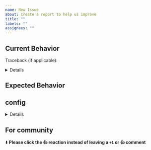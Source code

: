 ```yaml
---
name: New Issue
about: Create a report to help us improve
title: ""
labels: ""
assignees: ""
---
```


## Current Behavior

<!---
For general deepsh issues, please try to replicate the failure using `deepsh --no-rc --no-env`.
Short, reproducible code snippets are highly appreciated.
You can use `$DEEPSH_SHOW_TRACEBACK=1`, `$DEEPSH_TRACE_SUBPROC=2`, or `$DEEPSH_DEBUG=1`
to collect more information about the failure.
-->

Traceback (if applicable):

<details>

```xsh
# Please paste the traceback here.
```

</details>

## Expected Behavior

<!--- What you expect and what is your real life use case. -->

## config

<details>

```xsh
# Please paste the output of the `config` command here.
```

</details>

## For community

⬇️ **Please click the 👍 reaction instead of leaving a `+1` or 👍 comment**
